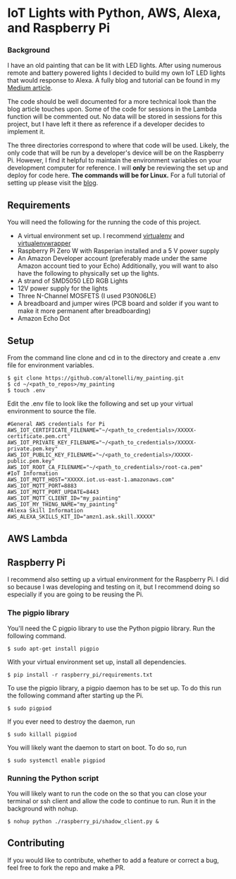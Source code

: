 # IoT Lights with Python, AWS, Alexa, and Raspberry Pi
### Background
I have an old painting that can be lit with LED lights. After using numerous
remote and battery powered lights I decided to build
my own IoT LED lights that would response to Alexa. A fully blog and tutorial
can be found in my [Medium article](https://www.medium.com).

The code should be well documented for a more technical look than the
blog article touches upon. Some of the code for sessions in the Lambda
function will be commented out. No data will be stored in sessions for
this project, but I have left it there as reference if a developer decides
to implement it.

The three directories correspond to where that code will be used. Likely, the
only code that will be run by a developer's device will be on the
Raspberry Pi. However, I find it helpful to maintain the environment variables
on your development computer for reference. I will **only** be reviewing
the set up and deploy for code here. **The commands will be for Linux.**
For a full tutorial of setting up please visit the [blog](https://www.medium.com).

## Requirements
You will need the following for the running the code of this project.
* A virtual environment set up. I recommend [virtualenv](https://pypi.python.org/pypi/virtualenv)
and [virtualenvwrapper](https://virtualenvwrapper.readthedocs.io/en/latest/)
* Raspberry Pi Zero W with Rasperian installed and a 5 V power supply
* An Amazon Developer account (preferably made under the same Amazon account tied to your Echo)
Additionally, you will want to also have the following to physically set up
the lights.
* A strand of SMD5050 LED RGB Lights
* 12V power supply for the lights
* Three N-Channel MOSFETS (I used P30N06LE)
* A breadboard and jumper wires (PCB board and solder if you want to make it more permanent after breadboarding)
* Amazon Echo Dot

## Setup
From the command line clone and cd in to the directory and create a .env file
for environment variables.
```
$ git clone https://github.com/altonelli/my_painting.git
$ cd ~/<path_to_repos>/my_painting
$ touch .env
```
Edit the .env file to look like the following and set up your virtual
environment to source the file.
```
#General AWS credentials for Pi
AWS_IOT_CERTIFICATE_FILENAME="~/<path_to_credentials>/XXXXX-certificate.pem.crt"
AWS_IOT_PRIVATE_KEY_FILENAME="~/<path_to_credentials>/XXXXX-private.pem.key"
AWS_IOT_PUBLIC_KEY_FILENAME="~/<path_to_credentials>/XXXXX-public.pem.key"
AWS_IOT_ROOT_CA_FILENAME="~/<path_to_credentials>/root-ca.pem"
#IoT Information
AWS_IOT_MQTT_HOST="XXXXX.iot.us-east-1.amazonaws.com"
AWS_IOT_MQTT_PORT=8883
AWS_IOT_MQTT_PORT_UPDATE=8443
AWS_IOT_MQTT_CLIENT_ID="my_painting"
AWS_IOT_MY_THING_NAME="my_painting"
#Alexa Skill Information
AWS_ALEXA_SKILLS_KIT_ID="amzn1.ask.skill.XXXXX"
```

## AWS Lambda

## Raspberry Pi
I recommend also setting up a virtual environment for the Raspberry Pi. I did
so because I was developing and testing on it, but I recommend doing so
especially if you are going to be reusing the Pi.

### The pigpio library
You'll need the C pigpio library to use the Python pigpio library. Run
the following command.
```
$ sudo apt-get install pigpio
```
With your virtual environment set up, install all dependencies.
```
$ pip install -r raspberry_pi/requirements.txt
```
To use the pigpio library, a pigpio daemon has to be set up. To do this
run the following command after starting up the Pi.
```
$ sudo pigpiod
```
If you ever need to destroy the daemon, run
```
$ sudo killall pigpiod
```
You will likely want the daemon to start on boot. To do so, run
```
$ sudo systemctl enable pigpiod
```

### Running the Python script
You will likely want to run the code on the so that you can close your
terminal or ssh client and allow the code to continue to run. Run it in the
background with nohup.
```
$ nohup python ./raspberry_pi/shadow_client.py &
```

## Contributing
If you would like to contribute, whether to add a feature or correct a bug,
feel free to fork the repo and make a PR.